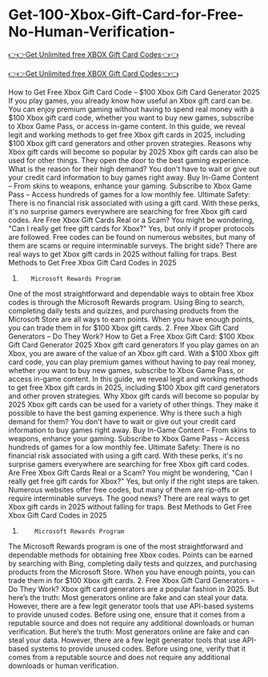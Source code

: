 # Get-100-Xbox-Gift-Card-for-Free-No-Human-Verification-

[👉👉Get Unlimited free XBOX Gift Card Codes👈👈](https://md.abdulmanik.com/xbox1/)

[👉👉Get Unlimited free XBOX Gift Card Codes👈👈](https://md.abdulmanik.com/xbox1/)

How to Get Free Xbox Gift Card Code – $100 Xbox Gift Card Generator 2025
 If you play games, you already know how useful an Xbox gift card can be.  You can enjoy premium gaming without having to spend real money with a $100 Xbox gift card code, whether you want to buy new games, subscribe to Xbox Game Pass, or access in-game content.  In this guide, we reveal legit and working methods to get free Xbox gift cards in 2025, including $100 Xbox gift card generators and other proven strategies.
 Reasons why Xbox gift cards will become so popular by 2025 Xbox gift cards can also be used for other things.  They open the door to the best gaming experience.  What is the reason for their high demand?   You don't have to wait or give out your credit card information to buy games right away. Buy In-Game Content – From skins to weapons, enhance your gaming.
 Subscribe to Xbox Game Pass – Access hundreds of games for a low monthly fee.
 Ultimate Safety: There is no financial risk associated with using a gift card. With these perks, it's no surprise gamers everywhere are searching for free Xbox gift card codes.
 Are Free Xbox Gift Cards Real or a Scam?
 You might be wondering, "Can I really get free gift cards for Xbox?" Yes, but only if proper protocols are followed. Free codes can be found on numerous websites, but many of them are scams or require interminable surveys.     The bright side? There are real ways to get Xbox gift cards in 2025 without falling for traps.
 Best Methods to Get Free Xbox Gift Card Codes in 2025
 1.        Microsoft Rewards Program
 One of the most straightforward and dependable ways to obtain free Xbox codes is through the Microsoft Rewards program. Using Bing to search, completing daily tests and quizzes, and purchasing products from the Microsoft Store are all ways to earn points.      When you have enough points, you can trade them in for $100 Xbox gift cards. 2.        Free Xbox Gift Card Generators – Do They Work?
 How to Get a Free Xbox Gift Card: $100 Xbox Gift Card Generator 2025 Xbox gift card generators If you play games on an Xbox, you are aware of the value of an Xbox gift card. With a $100 Xbox gift card code, you can play premium games without having to pay real money, whether you want to buy new games, subscribe to Xbox Game Pass, or access in-game content. In this guide, we reveal legit and working methods to get free Xbox gift cards in 2025, including $100 Xbox gift card generators and other proven strategies.
 Why Xbox gift cards will become so popular by 2025 Xbox gift cards can be used for a variety of other things. They make it possible to have the best gaming experience. Why is there such a high demand for them? You don't have to wait or give out your credit card information to buy games right away.  Buy In-Game Content – From skins to weapons, enhance your gaming.
 Subscribe to Xbox Game Pass – Access hundreds of games for a low monthly fee.
 Ultimate Safety: There is no financial risk associated with using a gift card.  With these perks, it's no surprise gamers everywhere are searching for free Xbox gift card codes.
 Are Free Xbox Gift Cards Real or a Scam?
 You might be wondering, "Can I really get free gift cards for Xbox?"  Yes, but only if the right steps are taken. Numerous websites offer free codes, but many of them are rip-offs or require interminable surveys. The good news? There are real ways to get Xbox gift cards in 2025 without falling for traps.
 Best Methods to Get Free Xbox Gift Card Codes in 2025
 1.         Microsoft Rewards Program
 The Microsoft Rewards program is one of the most straightforward and dependable methods for obtaining free Xbox codes. Points can be earned by searching with Bing, completing daily tests and quizzes, and purchasing products from the Microsoft Store. When you have enough points, you can trade them in for $100 Xbox gift cards.  2.         Free Xbox Gift Card Generators – Do They Work?
 Xbox gift card generators are a popular fashion in 2025. But here’s the truth:
 Most generators online are fake and can steal your data.
 However, there are a few legit generator tools that use API-based systems to provide unused codes.
 Before using one, ensure that it comes from a reputable source and does not require any additional downloads or human verification.    But here’s the truth:
 Most generators online are fake and can steal your data.
 However, there are a few legit generator tools that use API-based systems to provide unused codes.
 Before using one, verify that it comes from a reputable source and does not require any additional downloads or human verification.
